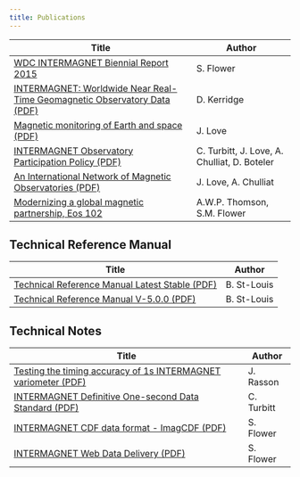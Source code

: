 ```yaml
---
title: Publications
---
```


| Title  | Author |
|--------|--------|
| [WDC INTERMAGNET Biennial Report 2015](/docs/publications/WDS_Biennial_Report2015.pdf) | S. Flower |
| [INTERMAGNET: Worldwide Near Real-Time Geomagnetic Observatory Data (PDF)](/docs/publications/IM_ESTEC.pdf) | D. Kerridge |
| [Magnetic monitoring of Earth and space (PDF)](/docs/publications/Magnetic_monitoring_of_earth_and_space.pdf) | J. Love |
| [INTERMAGNET Observatory Participation Policy (PDF)](/docs/publications/im_pn_1_v1_3_INTERMAGNET_Observatory_Participation_Policy.pdf) | C. Turbitt, J. Love, A. Chulliat, D. Boteler |
| [An International Network of Magnetic Observatories (PDF)](/docs/publications/eost2013EO420001.pdf) | J. Love, A. Chulliat |
| [Modernizing a global magnetic partnership, Eos 102](https://doi.org/10.1029/2021EO156569) | A.W.P. Thomson, S.M. Flower |

## Technical Reference Manual

| Title                                                                                                         | Author      |
|---------------------------------------------------------------------------------------------------------------|-------------|
| [Technical Reference Manual Latest Stable (PDF)]( https://tech-man.intermagnet.org/_/downloads/en/stable/pdf/) | B. St-Louis |
| [Technical Reference Manual V-5.0.0 (PDF)]( https://doi.org/10.48440/INTERMAGNET.2020.001)                    | B. St-Louis |

## Technical Notes

| Title | Author |
|-------|--------|
| [Testing the timing accuracy of 1s INTERMAGNET variometer (PDF)](/docs/technical/im_tn_4_v1_1.pdf) | J. Rasson |
| [INTERMAGNET Definitive One-second Data Standard (PDF)](/docs/technical/im_tn_06_v1_0.pdf)  | C. Turbitt |
| [INTERMAGNET CDF data format - ImagCDF (PDF)](/docs/technical/im_tn_8_ImagCDF.pdf)  | S. Flower |
| [INTERMAGNET Web Data Delivery (PDF)](/docs/technical/im_tn_9_WebDataDelivery.pdf)  | S. Flower |
